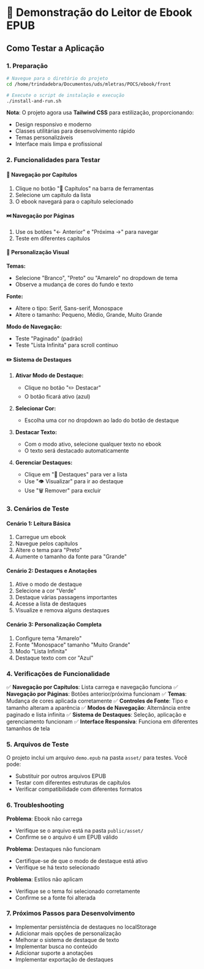 # 🎯 Demonstração do Leitor de Ebook EPUB

## Como Testar a Aplicação

### 1. Preparação
```bash
# Navegue para o diretório do projeto
cd /home/trindadebra/Documentos/uds/mletras/POCS/ebook/front

# Execute o script de instalação e execução
./install-and-run.sh
```

**Nota**: O projeto agora usa **Tailwind CSS** para estilização, proporcionando:
- Design responsivo e moderno
- Classes utilitárias para desenvolvimento rápido
- Temas personalizáveis
- Interface mais limpa e profissional

### 2. Funcionalidades para Testar

#### 📖 Navegação por Capítulos
1. Clique no botão "📖 Capítulos" na barra de ferramentas
2. Selecione um capítulo da lista
3. O ebook navegará para o capítulo selecionado

#### ⏭️ Navegação por Páginas
1. Use os botões "← Anterior" e "Próxima →" para navegar
2. Teste em diferentes capítulos

#### 🎨 Personalização Visual

**Temas:**
- Selecione "Branco", "Preto" ou "Amarelo" no dropdown de tema
- Observe a mudança de cores do fundo e texto

**Fonte:**
- Altere o tipo: Serif, Sans-serif, Monospace
- Altere o tamanho: Pequeno, Médio, Grande, Muito Grande

**Modo de Navegação:**
- Teste "Paginado" (padrão)
- Teste "Lista Infinita" para scroll contínuo

#### ✏️ Sistema de Destaques

1. **Ativar Modo de Destaque:**
   - Clique no botão "✏️ Destacar"
   - O botão ficará ativo (azul)

2. **Selecionar Cor:**
   - Escolha uma cor no dropdown ao lado do botão de destaque

3. **Destacar Texto:**
   - Com o modo ativo, selecione qualquer texto no ebook
   - O texto será destacado automaticamente

4. **Gerenciar Destaques:**
   - Clique em "🎯 Destaques" para ver a lista
   - Use "👁️ Visualizar" para ir ao destaque
   - Use "🗑️ Remover" para excluir

### 3. Cenários de Teste

#### Cenário 1: Leitura Básica
1. Carregue um ebook
2. Navegue pelos capítulos
3. Altere o tema para "Preto"
4. Aumente o tamanho da fonte para "Grande"

#### Cenário 2: Destaques e Anotações
1. Ative o modo de destaque
2. Selecione a cor "Verde"
3. Destaque várias passagens importantes
4. Acesse a lista de destaques
5. Visualize e remova alguns destaques

#### Cenário 3: Personalização Completa
1. Configure tema "Amarelo"
2. Fonte "Monospace" tamanho "Muito Grande"
3. Modo "Lista Infinita"
4. Destaque texto com cor "Azul"

### 4. Verificações de Funcionalidade

✅ **Navegação por Capítulos**: Lista carrega e navegação funciona
✅ **Navegação por Páginas**: Botões anterior/próxima funcionam
✅ **Temas**: Mudança de cores aplicada corretamente
✅ **Controles de Fonte**: Tipo e tamanho alteram a aparência
✅ **Modos de Navegação**: Alternância entre paginado e lista infinita
✅ **Sistema de Destaques**: Seleção, aplicação e gerenciamento funcionam
✅ **Interface Responsiva**: Funciona em diferentes tamanhos de tela

### 5. Arquivos de Teste

O projeto inclui um arquivo `demo.epub` na pasta `asset/` para testes. Você pode:
- Substituir por outros arquivos EPUB
- Testar com diferentes estruturas de capítulos
- Verificar compatibilidade com diferentes formatos

### 6. Troubleshooting

**Problema**: Ebook não carrega
- Verifique se o arquivo está na pasta `public/asset/`
- Confirme se o arquivo é um EPUB válido

**Problema**: Destaques não funcionam
- Certifique-se de que o modo de destaque está ativo
- Verifique se há texto selecionado

**Problema**: Estilos não aplicam
- Verifique se o tema foi selecionado corretamente
- Confirme se a fonte foi alterada

### 7. Próximos Passos para Desenvolvimento

- Implementar persistência de destaques no localStorage
- Adicionar mais opções de personalização
- Melhorar o sistema de destaque de texto
- Implementar busca no conteúdo
- Adicionar suporte a anotações
- Implementar exportação de destaques
